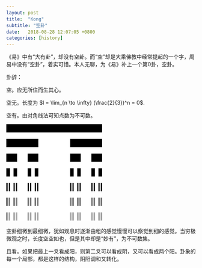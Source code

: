 ```yaml
---
layout: post
title:  "Kong"
subtitle: "空卦"
date:   2018-08-28 12:07:05 +0800
categories: [history]
---
```


《易》中有“大有卦”，却没有空卦。而“空”却是大乘佛教中经常提起的一个字，周易中没有“空卦”，着实可惜。本人无聊，为《易》补上一个第0卦，空卦。

卦辞：

空。应无所住而生其心。

空无。长度为 $l = \lim_{n \to \infty} (\frac{2}{3})^n = 0$.

空有。由对角线法可知点数为不可数。

![](/images/kong.png)

空卦细微到最细微，犹如观息时逐渐由粗的感觉慢慢可以察觉到细的感觉。当穷极微观之时，长度空空如也，但是其中却是“妙有”，为不可数集。

且看。如果把最上一爻看成阳，则第二爻可以看成阴，又可以看成两个阳。卦象的每一个局部，都是这样的结构，阴阳调和又转化。